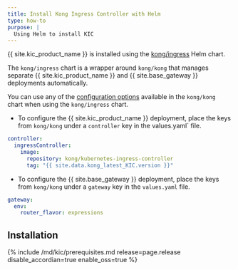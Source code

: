 ```yaml
---
title: Install Kong Ingress Controller with Helm
type: how-to
purpose: |
  Using Helm to install KIC
---
```


{{ site.kic_product_name }} is installed using the [kong/ingress](https://github.com/Kong/charts/tree/main/charts/ingress) Helm chart.

The `kong/ingress` chart is a wrapper around `kong/kong` that manages separate {{ site.kic_product_name }} and {{ site.base_gateway }} deployments automatically.

You can use any of the [configuration options](https://github.com/Kong/charts/blob/main/charts/kong/README.md#configuration) available in the `kong/kong` chart when using the `kong/ingress` chart.

*  To configure the {{ site.kic_product_name }} deployment, place the keys from `kong/kong` under a `controller` key in the values.yaml` file.

```yaml
controller:
  ingressController:
    image:
      repository: kong/kubernetes-ingress-controller
      tag: "{{ site.data.kong_latest_KIC.version }}"
```


*  To configure the {{ site.base_gateway }} deployment, place the keys from `kong/kong` under a `gateway` key in the `values.yaml` file.

```yaml
gateway:
  env:
    router_flavor: expressions
```

## Installation

{% include /md/kic/prerequisites.md release=page.release disable_accordian=true enable_oss=true %}
